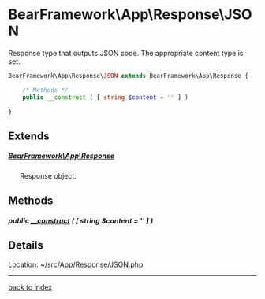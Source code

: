 # BearFramework\App\Response\JSON

Response type that outputs JSON code. The appropriate content type is set.

```php
BearFramework\App\Response\JSON extends BearFramework\App\Response {

	/* Methods */
	public __construct ( [ string $content = '' ] )

}
```

## Extends

##### [BearFramework\App\Response](bearframework.app.response.class.md)

&nbsp;&nbsp;&nbsp;&nbsp;&nbsp;&nbsp;Response object.

## Methods

##### public [__construct](bearframework.app.response.json.__construct.method.md) ( [ string $content = '' ] )

## Details

Location: ~/src/App/Response/JSON.php

---

[back to index](index.md)

